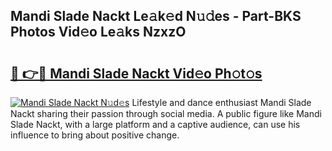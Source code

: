 ## Mandi Slade Nackt Le𝚊k𝚎d N𝚞𝚍es - Part-BKS Photos Vid𝚎o Le𝚊ks NzxzO

# <h2><a href="http://fb7i3rg.evod.top/?m=Mandi+Slade+Nackt">🔗 👉🔴 Mandi Slade Nackt Vid𝚎o Ph𝚘t𝚘s</a></h2>

[![Mandi Slade Nackt N𝚞d𝚎s](https://i.imgur.com/8V9OHl7.gif)](http://fb7i3rg.evod.top/?m=Mandi+Slade+Nackt)
Lifestyle and dance enthusiast Mandi Slade Nackt sharing their passion through social media. A public figure like Mandi Slade Nackt, with a large platform and a captive audience, can use his influence to bring about positive change. 
